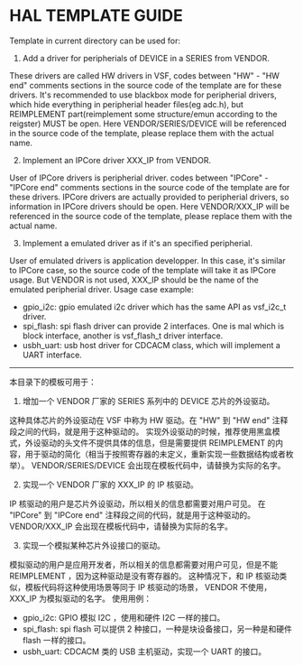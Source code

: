 # HAL TEMPLATE GUIDE

Template in current directory can be used for:
1. Add a driver for peripherials of DEVICE in a SERIES from VENDOR.

These drivers are called HW drivers in VSF, codes between "HW" - "HW end" comments sections in the source code of the template are for these drivers.
It's recommended to use blackbox mode for peripherial drivers, which hide everything in peripherial header files(eg adc.h), but REIMPLEMENT part(reimplement some structure/emun according to the reigster) MUST be open.
Here VENDOR/SERIES/DEVICE will be referenced in the source code of the template, please replace them with the actual name.

2. Implement an IPCore driver XXX_IP from VENDOR.

User of IPCore drivers is peripherial driver.
codes between "IPCore" - "IPCore end" comments sections in the source code of the template are for these drivers.
IPCore drivers are actually provided to peripherial drivers, so information in IPCore drivers should be open.
Here VENDOR/XXX_IP will be referenced in the source code of the template, please replace them with the actual name.

3. Implement a emulated driver as if it's an specified peripherial.

User of emulated drivers is application developper.
In this case, it's similar to IPCore case, so the source code of the template will take it as IPCore usage.
But VENDOR is not used, XXX_IP should be the name of the emulated peripherial driver.
Usage case example:
  - gpio_i2c: gpio emulated i2c driver which has the same API as vsf_i2c_t driver.
  - spi_flash: spi flash driver can provide 2 interfaces. One is mal which is block interface, another is vsf_flash_t driver interface.
  - usbh_uart: usb host driver for CDCACM class, which will implement a UART interface.

---

本目录下的模板可用于：

1. 增加一个 VENDOR 厂家的 SERIES 系列中的 DEVICE 芯片的外设驱动。

这种具体芯片的外设驱动在 VSF 中称为 HW 驱动。在 "HW" 到 "HW end" 注释段之间的代码，就是用于这种驱动的。
实现外设驱动的时候，推荐使用黑盒模式，外设驱动的头文件不提供具体的信息，但是需要提供 REIMPLEMENT 的内容，用于驱动的简化（相当于按照寄存器的未定义，重新实现一些数据结构或者枚举）。
VENDOR/SERIES/DEVICE 会出现在模板代码中，请替换为实际的名字。

2. 实现一个 VENDOR 厂家的 XXX_IP 的 IP 核驱动。

IP 核驱动的用户是芯片外设驱动，所以相关的信息都需要对用户可见。
在 "IPCore" 到 "IPCore end" 注释段之间的代码，就是用于这种驱动的。
VENDOR/XXX_IP 会出现在模板代码中，请替换为实际的名字。

3. 实现一个模拟某种芯片外设接口的驱动。

模拟驱动的用户是应用开发者，所以相关的信息都需要对用户可见，但是不能 REIMPLEMENT ，因为这种驱动是没有寄存器的。
这种情况下，和 IP 核驱动类似，模板代码将这种使用场景等同于 IP 核驱动的场景， VENDOR 不使用， XXX_IP 为模拟驱动的名字。
使用用例：
  - gpio_i2c: GPIO 模拟 I2C ，使用和硬件 I2C 一样的接口。
  - spi_flash: spi flash 可以提供 2 种接口，一种是块设备接口，另一种是和硬件 flash 一样的接口。
  - usbh_uart: CDCACM 类的 USB 主机驱动，实现一个 UART 的接口。
